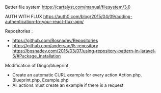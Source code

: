 Better file system
https://cartalyst.com/manual/filesystem/3.0

AUTH WITH FLUX
https://auth0.com/blog/2015/04/09/adding-authentication-to-your-react-flux-app/

Repositories :
 - https://github.com/Bosnadev/Repositories
 - https://github.com/andersao/l5-repository
 https://bosnadev.com/2015/03/07/using-repository-pattern-in-laravel-5/#Package_Installation

Modification of Dingo/blueprint
- Create an automatic CURL example for every action Action.php, Blueprint.php, Example.php
 - All actions must create an example if there is a request